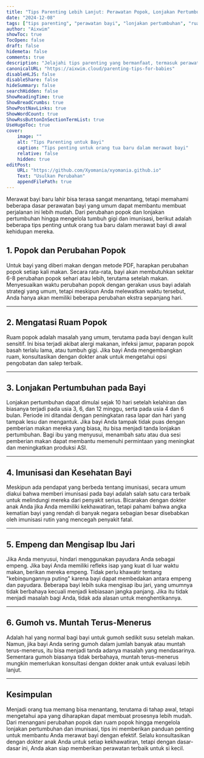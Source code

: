 ```yaml
---
title: "Tips Parenting Lebih Lanjut: Perawatan Popok, Lonjakan Pertumbuhan, Imunisasi, dan Lainnya"
date: "2024-12-08"
tags: ["tips parenting", "perawatan bayi", "lonjakan pertumbuhan", "ruam popok", "imunisasi"]
author: "Aixwim"
showToc: true
TocOpen: false
draft: false
hidemeta: false
comments: true
description: "Jelajahi tips parenting yang bermanfaat, termasuk perawatan popok, mengelola lonjakan pertumbuhan, imunisasi, dan cara mengatasi masalah bayi umum seperti empeng dan gumoh."
canonicalURL: "https://aixwim.cloud/parenting-tips-for-babies"
disableHLJS: false
disableShare: false
hideSummary: false
searchHidden: false
ShowReadingTime: true
ShowBreadCrumbs: true
ShowPostNavLinks: true
ShowWordCount: true
ShowRssButtonInSectionTermList: true
UseHugoToc: true
cover:
    image: ""
    alt: "Tips Parenting untuk Bayi"
    caption: "Tips penting untuk orang tua baru dalam merawat bayi"
    relative: false
    hidden: true
editPost:
    URL: "https://github.com/Xyomania/xyomania.github.io"
    Text: "Usulkan Perubahan"
    appendFilePath: true
---
```


Merawat bayi baru lahir bisa terasa sangat menantang, tetapi memahami beberapa dasar perawatan bayi yang umum dapat membantu membuat perjalanan ini lebih mudah. Dari perubahan popok dan lonjakan pertumbuhan hingga mengelola tumbuh gigi dan imunisasi, berikut adalah beberapa tips penting untuk orang tua baru dalam merawat bayi di awal kehidupan mereka.

<!--more-->

## 1. Popok dan Perubahan Popok

Untuk bayi yang diberi makan dengan metode PDF, harapkan perubahan popok setiap kali makan. Secara rata-rata, bayi akan membutuhkan sekitar 6-8 perubahan popok sehari atau lebih, terutama setelah makan. Menyesuaikan waktu perubahan popok dengan gerakan usus bayi adalah strategi yang umum, tetapi meskipun Anda melewatkan waktu tersebut, Anda hanya akan memiliki beberapa perubahan ekstra sepanjang hari.

---

## 2. Mengatasi Ruam Popok

Ruam popok adalah masalah yang umum, terutama pada bayi dengan kulit sensitif. Ini bisa terjadi akibat alergi makanan, infeksi jamur, paparan popok basah terlalu lama, atau tumbuh gigi. Jika bayi Anda mengembangkan ruam, konsultasikan dengan dokter anak untuk mengetahui opsi pengobatan dan salep terbaik.

---

## 3. Lonjakan Pertumbuhan pada Bayi

Lonjakan pertumbuhan dapat dimulai sejak 10 hari setelah kelahiran dan biasanya terjadi pada usia 3, 6, dan 12 minggu, serta pada usia 4 dan 6 bulan. Periode ini ditandai dengan peningkatan rasa lapar dan hari yang tampak lesu dan mengantuk. Jika bayi Anda tampak tidak puas dengan pemberian makan mereka yang biasa, itu bisa menjadi tanda lonjakan pertumbuhan. Bagi ibu yang menyusui, menambah satu atau dua sesi pemberian makan dapat membantu memenuhi permintaan yang meningkat dan meningkatkan produksi ASI.

---

## 4. Imunisasi dan Kesehatan Bayi

Meskipun ada pendapat yang berbeda tentang imunisasi, secara umum diakui bahwa memberi imunisasi pada bayi adalah salah satu cara terbaik untuk melindungi mereka dari penyakit serius. Bicarakan dengan dokter anak Anda jika Anda memiliki kekhawatiran, tetapi pahami bahwa angka kematian bayi yang rendah di banyak negara sebagian besar disebabkan oleh imunisasi rutin yang mencegah penyakit fatal.

---

## 5. Empeng dan Mengisap Ibu Jari

Jika Anda menyusui, hindari menggunakan payudara Anda sebagai empeng. Jika bayi Anda memiliki refleks isap yang kuat di luar waktu makan, berikan mereka empeng. Tidak perlu khawatir tentang "kebingungannya puting" karena bayi dapat membedakan antara empeng dan payudara. Beberapa bayi lebih suka mengisap ibu jari, yang umumnya tidak berbahaya kecuali menjadi kebiasaan jangka panjang. Jika itu tidak menjadi masalah bagi Anda, tidak ada alasan untuk menghentikannya.

---

## 6. Gumoh vs. Muntah Terus-Menerus

Adalah hal yang normal bagi bayi untuk gumoh sedikit susu setelah makan. Namun, jika bayi Anda sering gumoh dalam jumlah banyak atau muntah terus-menerus, itu bisa menjadi tanda adanya masalah yang mendasarinya. Sementara gumoh biasanya tidak berbahaya, muntah terus-menerus mungkin memerlukan konsultasi dengan dokter anak untuk evaluasi lebih lanjut.

---

## Kesimpulan

Menjadi orang tua memang bisa menantang, terutama di tahap awal, tetapi mengetahui apa yang diharapkan dapat membuat prosesnya lebih mudah. Dari menangani perubahan popok dan ruam popok hingga mengelola lonjakan pertumbuhan dan imunisasi, tips ini memberikan panduan penting untuk membantu Anda merawat bayi dengan efektif. Selalu konsultasikan dengan dokter anak Anda untuk setiap kekhawatiran, tetapi dengan dasar-dasar ini, Anda akan siap memberikan perawatan terbaik untuk si kecil.
